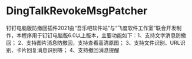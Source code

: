 # DingTalkRevokeMsgPatcher
钉钉电脑版防撤回插件2021由“吾乐吧软件站”与“飞度软件工作室”联合开发制作，本程序用于钉钉电脑版6.0以上版本，主要功能如下：1、支持文字消息防撤回； 2、支持图片消息防撤回，支持查看高清原图； 3、支持文件识别、URL识别、卡片回复消息识别等； 4、支持撤回消息提醒
